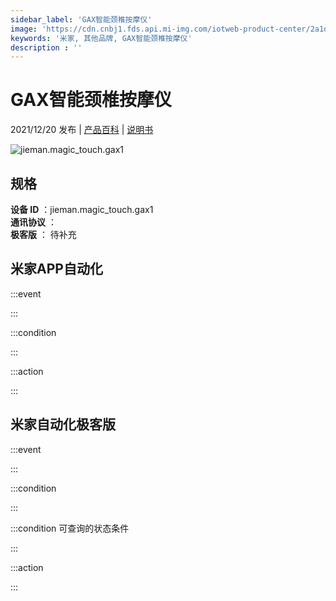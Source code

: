 ```yaml
---
sidebar_label: 'GAX智能颈椎按摩仪'
image: 'https://cdn.cnbj1.fds.api.mi-img.com/iotweb-product-center/2a1d2671a5fc88883df43910761d8e25_1637139013875.png?GalaxyAccessKeyId=AKVGLQWBOVIRQ3XLEW&Expires=9223372036854775807&Signature=TPKpR03n1oRyvSfAewBWNCrGqeE='
keywords: '米家, 其他品牌, GAX智能颈椎按摩仪'
description : ''
---
```

# GAX智能颈椎按摩仪

2021/12/20 发布 | [产品百科](https://home.mi.com/webapp/content/baike/product/index.html?model=jieman.magic_touch.gax1/) | [说明书](https://home.mi.com/views/introduction.html?model=jieman.magic_touch.gax1&region=cn)

![jieman.magic_touch.gax1](https://cdn.cnbj1.fds.api.mi-img.com/iotweb-product-center/2a1d2671a5fc88883df43910761d8e25_1637139013875.png?GalaxyAccessKeyId=AKVGLQWBOVIRQ3XLEW&Expires=9223372036854775807&Signature=TPKpR03n1oRyvSfAewBWNCrGqeE=)

## 规格  
> 
**设备 ID** ：jieman.magic_touch.gax1  
**通讯协议** ：  
**极客版**  ： 待补充 


## 米家APP自动化  

:::event  

:::

:::condition  

:::

:::action   

:::

## 米家自动化极客版  

:::event  

:::

:::condition  

:::

:::condition 可查询的状态条件  

:::

:::action  

:::

        
